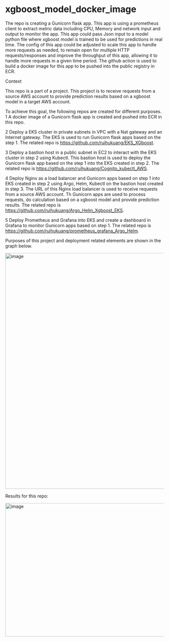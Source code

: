 # xgboost_model_docker_image
 
The repo is creating a Gunicorn flask app. This app is using a prometheus client to extract metric data including CPU, Memory and network input and output to monitor the app. This app could pass Json input to a model python file where xgboost model is trained to be used for predictions in real time. The config of this app could be adjusted to scale this app to handle more requests as needed, to remain open for multiple HTTP requests/responses and improve the throughput of this app, allowing it to handle more requests in a given time period. The github action is used to build a docker image for this app to be pushed into the public registry in ECR. 

Context 

This repo is a part of a project. This project is to receive requests from a source AWS account to provide prediction results based on a xgboost model in a target AWS account. 

To achieve this goal, the following repos are created for different purposes.    
1 A docker image of a Gunicorn flask app is created and pushed into ECR in this repo.

2 Deploy a EKS cluster in private subnets in VPC with a Nat gateway and an Internet gateway. The EKS is used to run Gunicorn flask apps based on the step 1. The related repo is https://github.com/ruihukuang/EKS_XGboost.

3 Deploy a bastion host in a public subnet in EC2 to interact with the EKS cluster in step 2 using Kubectl. This bastion host is used to deploy the Gunicorn flask app based on the step 1 into the EKS created in step 2. The related repo is https://github.com/ruihukuang/Cognito_kubectl_AWS.

4 Deploy Nginx as a load balancer and Gunicorn apps based on step 1 into EKS created in step 2 using Argo, Helm, Kubectl on the bastion host created in step 3. The URL of this Nginx load balancer is used to receive requests from a source AWS account. Th Gunicorn apps are used to process requests, do calculation based on a xgboost model and provide prediction results. The related repo is https://github.com/ruihukuang/Argo_Helm_Xgboost_EKS.

5 Deploy Prometheus and Grafana into EKS and create a dashboard in Grafana to monitor Gunicorn apps based on step 1. The related repo is https://github.com/ruihukuang/prometheus_grafana_Argo_Helm.
  


Purposes of this project and deployment related elements are shown in the graph below. 

<img width="1334" height="749" alt="image" src="https://github.com/user-attachments/assets/d08614a1-b4c7-4041-931d-0c2d79be6067" />



Results for this repo:

<img width="989" height="424" alt="image" src="https://github.com/user-attachments/assets/6d8da0c1-4491-4cde-98d5-8302eb22f4fc" />

